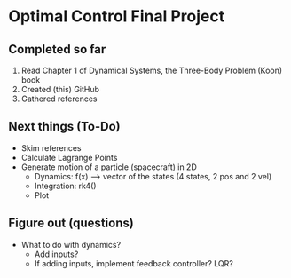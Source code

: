 # Optimal Control Final Project

## Completed so far

1. Read Chapter 1 of Dynamical Systems, the Three-Body Problem (Koon) book
2. Created (this) GitHub
3. Gathered references

## Next things (To-Do)

* Skim references
* Calculate Lagrange Points
* Generate motion of a particle (spacecraft) in 2D
   * Dynamics: f(x) --> vector of the states (4 states, 2 pos and 2 vel)
   * Integration: rk4()
   * Plot

## Figure out (questions)

* What to do with dynamics?
   * Add inputs?
   * If adding inputs, implement feedback controller? LQR?


